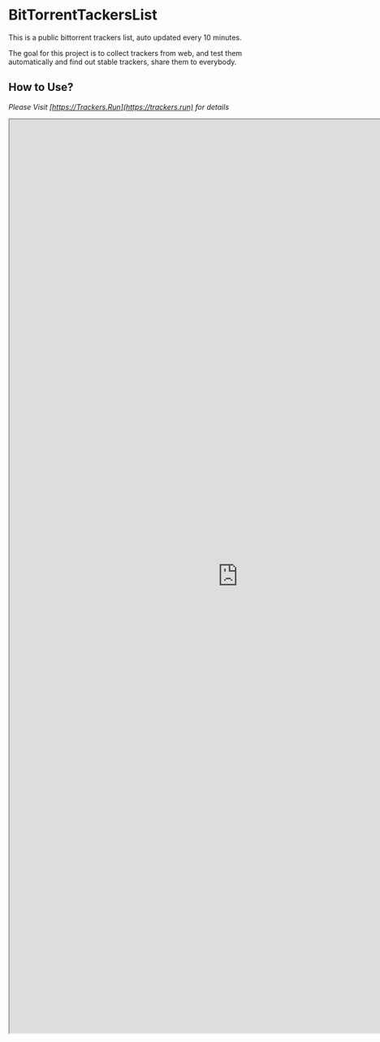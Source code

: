 # BitTorrentTackersList

This is a public bittorrent trackers list, auto updated every 10 minutes.

The goal for this project is to collect trackers from web, and test them automatically and find out stable trackers, share them to everybody.

## How to Use?

*Please Visit [https://Trackers.Run](https://trackers.run) for details*

<iframe src="https://trackers.run" width="900" height="1800"></iframe>
